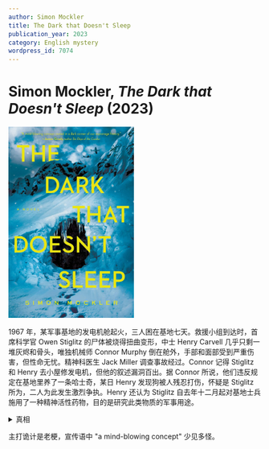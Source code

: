 ```yaml
---
author: Simon Mockler
title: The Dark that Doesn't Sleep
publication_year: 2023
category: English mystery
wordpress_id: 7074
---
```


# Simon Mockler, <i>The Dark that Doesn't Sleep</i> (2023)

<img src=images/2023_cover.jpg width=250/>

1967 年，某军事基地的发电机舱起火，三人困在基地七天。救援小组到达时，首席科学官 Owen Stiglitz 的尸体被烧得扭曲变形，中士 Henry Carvell 几乎只剩一堆灰烬和骨头，唯独机械师 Connor Murphy 倒在舱外，手部和面部受到严重伤害，但性命无忧。精神科医生 Jack Miller 调查事故经过。Connor 记得 Stiglitz 和 Henry 去小屋修发电机，但他的叙述漏洞百出。据 Connor 所说，他们违反规定在基地里养了一条哈士奇，某日 Henry 发现狗被人残忍打伤，怀疑是 Stiglitz 所为，二人为此发生激烈争执。Henry 还认为 Stiglitz 自去年十二月起对基地士兵施用了一种精神活性药物，目的是研究此类物质的军事用途。

<details><summary>真相</summary>
Stiglitz 杀死 Henry，把 Connor 关在地下，烧伤自己的脸冒充 Connor。营救人员找到的“Stiglitz 遗骸”是狗的骨头。结尾 Connor 得救。
</details>

主打诡计是老梗，宣传语中 "a mind-blowing concept" 少见多怪。